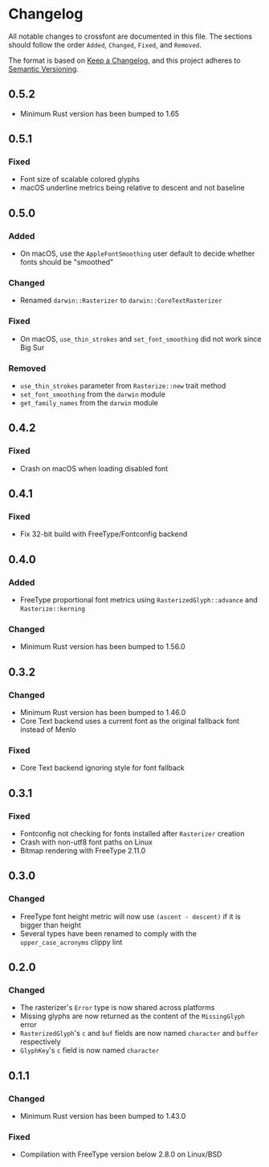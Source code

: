 # Changelog

All notable changes to crossfont are documented in this file.
The sections should follow the order `Added`, `Changed`, `Fixed`, and `Removed`.

The format is based on [Keep a Changelog](https://keepachangelog.com/en/1.0.0/),
and this project adheres to [Semantic Versioning](https://semver.org/spec/v2.0.0.html).

## 0.5.2

- Minimum Rust version has been bumped to 1.65

## 0.5.1

### Fixed

- Font size of scalable colored glyphs
- macOS underline metrics being relative to descent and not baseline

## 0.5.0

### Added

- On macOS, use the `AppleFontSmoothing` user default to decide whether fonts should be "smoothed"

### Changed

- Renamed `darwin::Rasterizer` to `darwin::CoreTextRasterizer`

### Fixed

- On macOS, `use_thin_strokes` and `set_font_smoothing` did not work since Big Sur

### Removed

- `use_thin_strokes` parameter from `Rasterize::new` trait method
- `set_font_smoothing` from the `darwin` module
- `get_family_names` from the `darwin` module

## 0.4.2

### Fixed

- Crash on macOS when loading disabled font

## 0.4.1

### Fixed

- Fix 32-bit build with FreeType/Fontconfig backend

## 0.4.0

### Added

- FreeType proportional font metrics using `RasterizedGlyph::advance` and `Rasterize::kerning`

### Changed

- Minimum Rust version has been bumped to 1.56.0

## 0.3.2

### Changed

- Minimum Rust version has been bumped to 1.46.0
- Core Text backend uses a current font as the original fallback font instead of Menlo

### Fixed

- Core Text backend ignoring style for font fallback

## 0.3.1

### Fixed

- Fontconfig not checking for fonts installed after `Rasterizer` creation
- Crash with non-utf8 font paths on Linux
- Bitmap rendering with FreeType 2.11.0

## 0.3.0

### Changed

- FreeType font height metric will now use `(ascent - descent)` if it is bigger than height
- Several types have been renamed to comply with the `upper_case_acronyms` clippy lint

## 0.2.0

### Changed

- The rasterizer's `Error` type is now shared across platforms
- Missing glyphs are now returned as the content of the `MissingGlyph` error
- `RasterizedGlyph`'s `c` and `buf` fields are now named `character` and `buffer` respectively
- `GlyphKey`'s `c` field is now named `character`

## 0.1.1

### Changed

- Minimum Rust version has been bumped to 1.43.0

### Fixed

- Compilation with FreeType version below 2.8.0 on Linux/BSD
